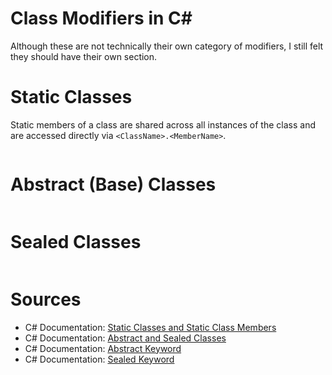 # Class Modifiers in C#
Although these are not technically their own category of modifiers, I still felt they should have their own section.

# Static Classes
Static members of a class are shared across all instances of the class and are accessed directly via `<ClassName>.<MemberName>`. 

```C#

```

# Abstract (Base) Classes

```C#

```

# Sealed Classes

```C#

```

# Sources
- C# Documentation: [Static Classes and Static Class Members](https://docs.microsoft.com/en-us/dotnet/csharp/programming-guide/classes-and-structs/static-classes-and-static-class-members)
- C# Documentation: [Abstract and Sealed Classes](https://docs.microsoft.com/en-us/dotnet/csharp/programming-guide/classes-and-structs/abstract-and-sealed-classes-and-class-members)
- C# Documentation: [Abstract Keyword](https://docs.microsoft.com/en-us/dotnet/csharp/language-reference/keywords/abstract)
- C# Documentation: [Sealed Keyword](https://docs.microsoft.com/en-us/dotnet/csharp/language-reference/keywords/sealed)
